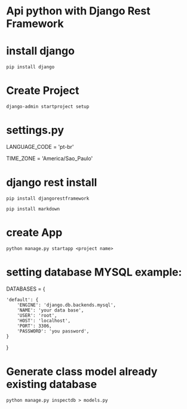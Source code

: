 # Api python with Django Rest Framework


# install django
`pip install django`

# Create Project
`django-admin startproject setup`


# settings.py
LANGUAGE_CODE = 'pt-br'

TIME_ZONE = 'America/Sao_Paulo'


# django rest install
`pip install djangorestframework`

`pip install markdown`

# create App
`python manage.py startapp <project name>`


# setting database MYSQL example:
DATABASES = {
    
    'default': {
        'ENGINE': 'django.db.backends.mysql',
        'NAME': 'your data base',
        'USER': 'root',
        'HOST': 'localhost',
        'PORT': 3306,
        'PASSWORD': 'you password',      
    } 
    
}

# Generate class model already existing database

`python manage.py inspectdb > models.py`


